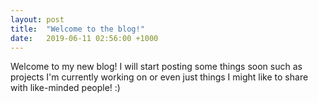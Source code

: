 ```yaml
---
layout: post
title:  "Welcome to the blog!"
date:   2019-06-11 02:56:00 +1000
---
```

Welcome to my new blog! I will start posting some things soon such as projects I'm currently working on or even just things I might like to share with like-minded people! :)